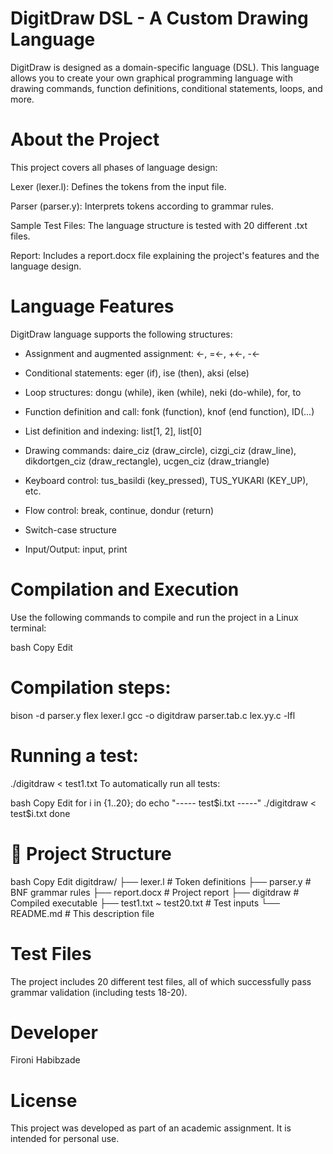 # DigitDraw DSL - A Custom Drawing Language
DigitDraw is designed as a domain-specific language (DSL). This language allows you to create your own graphical programming language with drawing commands, function definitions, conditional statements, loops, and more.

# About the Project
This project covers all phases of language design:

Lexer (lexer.l): Defines the tokens from the input file.

Parser (parser.y): Interprets tokens according to grammar rules.

Sample Test Files: The language structure is tested with 20 different .txt files.

Report: Includes a report.docx file explaining the project's features and the language design.

# Language Features
DigitDraw language supports the following structures:

- Assignment and augmented assignment: <-, =<-, +<-, -<-

- Conditional statements: eger (if), ise (then), aksi (else)

- Loop structures: dongu (while), iken (while), neki (do-while), for, to

- Function definition and call: fonk (function), knof (end function), ID(...)

- List definition and indexing: list[1, 2], list[0]

- Drawing commands: daire_ciz (draw_circle), cizgi_ciz (draw_line), dikdortgen_ciz (draw_rectangle), ucgen_ciz (draw_triangle)

- Keyboard control: tus_basildi (key_pressed), TUS_YUKARI (KEY_UP), etc.

- Flow control: break, continue, dondur (return)

- Switch-case structure

- Input/Output: input, print

# Compilation and Execution
Use the following commands to compile and run the project in a Linux terminal:

bash
Copy
Edit
# Compilation steps:
bison -d parser.y
flex lexer.l
gcc -o digitdraw parser.tab.c lex.yy.c -lfl

# Running a test:
./digitdraw < test1.txt
To automatically run all tests:

bash
Copy
Edit
for i in {1..20}; do
  echo "----- test$i.txt -----"
  ./digitdraw < test$i.txt
done
# 📁 Project Structure
bash
Copy
Edit
digitdraw/
├── lexer.l               # Token definitions
├── parser.y              # BNF grammar rules
├── report.docx           # Project report
├── digitdraw             # Compiled executable
├── test1.txt ~ test20.txt # Test inputs
└── README.md             # This description file
# Test Files
The project includes 20 different test files, all of which successfully pass grammar validation (including tests 18-20).

# Developer
Fironi Habibzade

# License
This project was developed as part of an academic assignment. It is intended for personal use.
